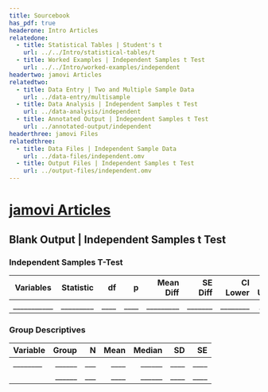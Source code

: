 ```yaml
---
title: Sourcebook
has_pdf: true
headerone: Intro Articles
relatedone:
  - title: Statistical Tables | Student's t
    url: ../../Intro/statistical-tables/t
  - title: Worked Examples | Independent Samples t Test
    url: ../../Intro/worked-examples/independent
headertwo: jamovi Articles
relatedtwo:
  - title: Data Entry | Two and Multiple Sample Data
    url: ../data-entry/multisample
  - title: Data Analysis | Independent Samples t Test
    url: ../data-analysis/independent
  - title: Annotated Output | Independent Samples t Test
    url: ../annotated-output/independent
headerthree: jamovi Files
relatedthree:
  - title: Data Files | Independent Sample Data
    url: ../data-files/independent.omv
  - title: Output Files | Independent Samples t Test
    url: ../output-files/independent.omv
---
```


# [jamovi Articles](../index.md)

## Blank Output | Independent Samples t Test

### Independent Samples T-Test

| Variables   | Statistic | df   | p    | Mean Diff | SE Diff | CI Lower | CI Upper | Cohen’s d |
|-------------|----------:|-----:|-----:|----------:|--------:|---------:|---------:|----------:|
| ___________ | _________ | ____ | ____ | _________ | _______ | ________ |    ______| _________ |

### Group Descriptives

| Variable | Group  | N   | Mean | Median | SD   | SE   |
|----------|-------:|----:|-----:|-------:|-----:|-----:|
| ________ | ______ | ___ | ____ | ______ | ____ | ____ |
|          | ______ | ___ | ____ | ______ | ____ | ____ |
